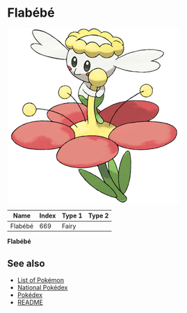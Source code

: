 # Flabébé


![Flabébé](images/669.png)

| **Name** | **Index** | **Type 1** | **Type 2** |
|----|----|----|----|
| Flabébé | 669 | Fairy  |  |

**Flabébé** 

## See also

- [List of Pokémon](../pokemon.md)
- [National Pokédex](../national_pokedex.md)
- [Pokédex](../pokedex.md)
- [README](../README.md)

